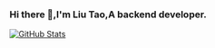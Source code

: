 ### Hi there 👋,I'm Liu Tao,A backend developer.

[![GitHub Stats](https://github-readme-stats.vercel.app/api?username=liutaot&show_icons=true&include_all_commits&count_private=true)](https://github.com/anuraghazra/github-readme-stats)

<!-- [![Top Langs](https://github-readme-stats.vercel.app/api/top-langs/?username=liutaot&layout=compact)](https://github.com/anuraghazra/github-readme-stats) -->

<!--
**liutaot/liutaot** is a ✨ _special_ ✨ repository because its `README.md` (this file) appears on your GitHub profile.

Here are some ideas to get you started:

- 🔭 I’m currently working on ...
- 🌱 I’m currently learning ...
- 👯 I’m looking to collaborate on ...
- 🤔 I’m looking for help with ...
- 💬 Ask me about ...
- 📫 How to reach me: ...
- 😄 Pronouns: ...
- ⚡ Fun fact: ...
-->
